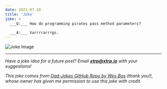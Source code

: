 ```yaml
---
date: 2021-07-18
title: 'Joke'
joke: >
  ___Q:___ How do programming pirates pass method parameters?
  
  ___A:___ Varrrrarrrgs.
---
```


![Joke Image](https://private.xtrp.io/projects/DailyDeveloperJokes/public_image_server/images/5e1258d992c4e.png)

---
*Have a joke idea for a future post? Email **[xtrp@xtrp.io](mailto:xtrp@xtrp.io)** with your suggestions!*

*This joke comes from [Dad-Jokes GitHub Repo by Wes Bos](https://github.com/wesbos/dad-jokes) (thank you!), whose owner has given me permission to use this joke with credit.*

<!-- 
Joke text:
**Q:** How do programming pirates pass method parameters?

**A:** Varrrrarrrgs.
 -->

